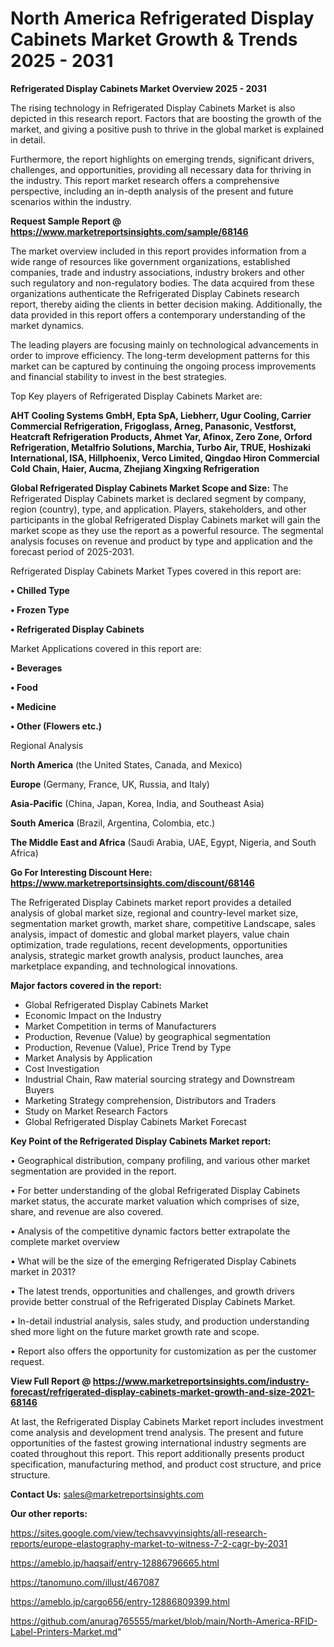 # North America Refrigerated Display Cabinets Market Growth & Trends 2025 - 2031

<Strong> Refrigerated Display Cabinets Market Overview 2025 - 2031</strong>

The rising technology in Refrigerated Display Cabinets Market is also depicted in this research report. Factors that are boosting the growth of the market, and giving a positive push to thrive in the global market is explained in detail.

Furthermore, the report highlights on emerging trends, significant drivers, challenges, and opportunities, providing all necessary data for thriving in the industry. This report market research offers a comprehensive perspective, including an in-depth analysis of the present and future scenarios within the industry.

<strong>Request Sample Report @ <a href=https://www.marketreportsinsights.com/sample/68146>https://www.marketreportsinsights.com/sample/68146</a></strong>

The market overview included in this report provides information from a wide range of resources like government organizations, established companies, trade and industry associations, industry brokers and other such regulatory and non-regulatory bodies. The data acquired from these organizations authenticate the Refrigerated Display Cabinets research report, thereby aiding the clients in better decision making. Additionally, the data provided in this report offers a contemporary understanding of the market dynamics.

The leading players are focusing mainly on technological advancements in order to improve efficiency. The long-term development patterns for this market can be captured by continuing the ongoing process improvements and financial stability to invest in the best strategies.

Top Key players of Refrigerated Display Cabinets Market are:

<strong>AHT Cooling Systems GmbH, Epta SpA, Liebherr, Ugur Cooling, Carrier Commercial Refrigeration, Frigoglass, Arneg, Panasonic, Vestforst, Heatcraft Refrigeration Products, Ahmet Yar, Afinox, Zero Zone, Orford Refrigeration, Metalfrio Solutions, Marchia, Turbo Air, TRUE, Hoshizaki International, ISA, Hillphoenix, Verco Limited, Qingdao Hiron Commercial Cold Chain, Haier, Aucma, Zhejiang Xingxing Refrigeration</strong>

<strong><b>Global Refrigerated Display Cabinets Market Scope and Size:</b></strong>
The Refrigerated Display Cabinets market is declared segment by company, region (country), type, and application. Players, stakeholders, and other participants in the global Refrigerated Display Cabinets market will gain the market scope as they use the report as a powerful resource. The segmental analysis focuses on revenue and product by type and application and the forecast period of 2025-2031.

Refrigerated Display Cabinets Market Types covered in this report are:

<strong>• Chilled Type

• Frozen Type

• Refrigerated Display Cabinets</strong>

Market Applications covered in this report are:

<strong>• Beverages

• Food

• Medicine

• Other (Flowers etc.)</strong> 

Regional Analysis

<strong>North America</strong> (the United States, Canada, and Mexico)

<strong>Europe</strong> (Germany, France, UK, Russia, and Italy)

<strong>Asia-Pacific</strong> (China, Japan, Korea, India, and Southeast Asia)

<strong>South America</strong> (Brazil, Argentina, Colombia, etc.)

<strong>The Middle East and Africa</strong> (Saudi Arabia, UAE, Egypt, Nigeria, and South Africa)

<strong>Go For Interesting Discount Here: <a href=https://www.marketreportsinsights.com/discount/68146>https://www.marketreportsinsights.com/discount/68146</a></strong>

The Refrigerated Display Cabinets market report provides a detailed analysis of global market size, regional and country-level market size, segmentation market growth, market share, competitive Landscape, sales analysis, impact of domestic and global market players, value chain optimization, trade regulations, recent developments, opportunities analysis, strategic market growth analysis, product launches, area marketplace expanding, and technological innovations.

<strong><b>Major factors covered in the report:</b></strong>
<ul>
  <li>Global Refrigerated Display Cabinets Market </li>
  <li>Economic Impact on the Industry</li>
  <li>Market Competition in terms of Manufacturers</li>
  <li>Production, Revenue (Value) by geographical segmentation</li>
  <li>Production, Revenue (Value), Price Trend by Type</li>
  <li>Market Analysis by Application</li>
  <li>Cost Investigation</li>
  <li>Industrial Chain, Raw material sourcing strategy and Downstream Buyers</li>
  <li>Marketing Strategy comprehension, Distributors and Traders</li>
  <li>Study on Market Research Factors</li>
  <li>Global Refrigerated Display Cabinets Market Forecast</li>
</ul>

<strong><b>Key Point of the Refrigerated Display Cabinets Market report:</b></strong>

• Geographical distribution, company profiling, and various other market segmentation are provided in the report.

• For better understanding of the global Refrigerated Display Cabinets market status, the accurate market valuation which comprises of size, share, and revenue are also covered.

• Analysis of the competitive dynamic factors better extrapolate the complete market overview

• What will be the size of the emerging Refrigerated Display Cabinets market in 2031?

• The latest trends, opportunities and challenges, and growth drivers provide better construal of the Refrigerated Display Cabinets Market.

• In-detail industrial analysis, sales study, and production understanding shed more light on the future market growth rate and scope.

• Report also offers the opportunity for customization as per the customer request.

<strong><b>View Full Report @ <a href=https://www.marketreportsinsights.com/industry-forecast/refrigerated-display-cabinets-market-growth-and-size-2021-68146>https://www.marketreportsinsights.com/industry-forecast/refrigerated-display-cabinets-market-growth-and-size-2021-68146</a></b></strong>


At last, the Refrigerated Display Cabinets Market report includes investment come analysis and development trend analysis. The present and future opportunities of the fastest growing international industry segments are coated throughout this report. This report additionally presents product specification, manufacturing method, and product cost structure, and price structure.

<strong>Contact Us:</strong>
sales@marketreportsinsights.com

<strong>Our other reports:</strong>

<a href=https://sites.google.com/view/techsavvyinsights/all-research-reports/europe-elastography-market-to-witness-7-2-cagr-by-2031>https://sites.google.com/view/techsavvyinsights/all-research-reports/europe-elastography-market-to-witness-7-2-cagr-by-2031</a>

<a href=https://ameblo.jp/haqsaif/entry-12886796665.html>https://ameblo.jp/haqsaif/entry-12886796665.html</a>

<a href=https://tanomuno.com/illust/467087>https://tanomuno.com/illust/467087</a>

<a href=https://ameblo.jp/cargo656/entry-12886809399.html>https://ameblo.jp/cargo656/entry-12886809399.html</a>

<a href=https://github.com/anurag765555/market/blob/main/North-America-RFID-Label-Printers-Market.md>https://github.com/anurag765555/market/blob/main/North-America-RFID-Label-Printers-Market.md</a>"

